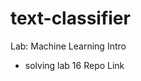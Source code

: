 # text-classifier
Lab: Machine Learning Intro
- solving lab 16
Repo Link [](https://github.com/saadoundhirat/text-classifier)
